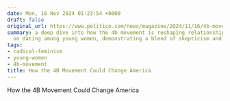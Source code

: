 ```yaml
---
date: Mon, 18 Nov 2024 01:23:54 +0000
draft: false
original_url: https://www.politico.com/news/magazine/2024/11/16/4b-movement-america-political-protest-00189314
summary: a deep dive into how the 4b movement is reshaping relationships and perspectives
  on dating among young women, demonstrating a blend of skepticism and community.
tags:
- radical-feminism
- young-women
- 4b-movement
title: How the 4B Movement Could Change America
---
```


How the 4B Movement Could Change America